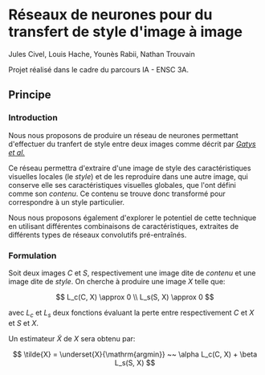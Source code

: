 # Réseaux de neurones pour du transfert de style d'image à image

Jules Civel, Louis Hache, Younès Rabii, Nathan Trouvain

Projet réalisé dans le cadre du parcours IA - ENSC 3A.

## Principe

### Introduction

Nous nous proposons de produire un réseau de neurones permettant d'effectuer du tranfert de style entre deux images comme décrit par [*Gatys et al.*](https://arxiv.org/abs/1508.06576)

Ce réseau permettra d'extraire d'une image de style des caractéristiques visuelles locales (le *style*) et de les reproduire dans une autre image, qui conserve elle ses caractéristiques visuelles globales, que l'ont défini comme son *contenu*. Ce contenu se trouve donc transformé pour correspondre à un style particulier.

Nous nous proposons également d'explorer le potentiel de cette technique en utilisant différentes combinaisons de caractéristiques, extraites de différents types de réseaux convolutifs pré-entraînés.

### Formulation

Soit deux images $C$ et $S$, respectivement une image dite de *contenu* et une image dite de *style*.
On cherche à produire une image $X$ telle que:

$$
L_c(C, X) \approx 0
\\
L_s(S, X) \approx 0
$$

avec $L_c$ et $L_s$ deux fonctions évaluant la perte entre respectivement $C$ et $X$ et $S$ et $X$.

Un estimateur $\tilde{X}$ de $X$ sera obtenu par:

$$
\tilde{X} = \underset{X}{\mathrm{argmin}} ~~ \alpha L_c(C, X) + \beta L_s(S, X)
$$
